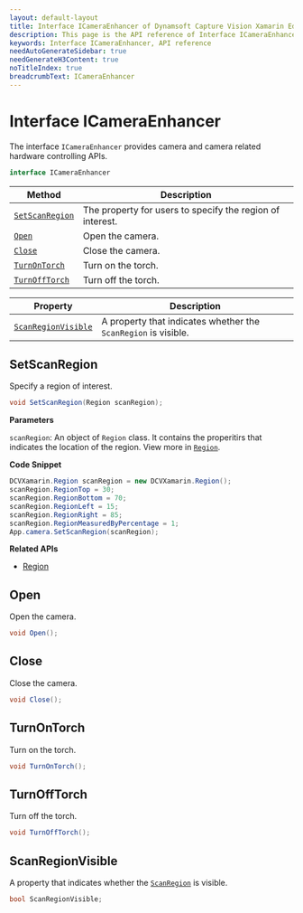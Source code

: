 ```yaml
---
layout: default-layout
title: Interface ICameraEnhancer of Dynamsoft Capture Vision Xamarin Edition
description: This page is the API reference of Interface ICameraEnhancer
keywords: Interface ICameraEnhancer, API reference
needAutoGenerateSidebar: true
needGenerateH3Content: true
noTitleIndex: true
breadcrumbText: ICameraEnhancer
---
```


# Interface ICameraEnhancer

The interface `ICameraEnhancer` provides camera and camera related hardware controlling APIs.

```c#
interface ICameraEnhancer
```

<style>
  .markdown-body > table {
    display: table;
    width: 100%;
  }
  .markdown-body > table tr th:first-child {
    width: 30%;
  }
</style>

| Method | Description |
| ------- | ----------- |
| [`SetScanRegion`](#setscanregion) | The property for users to specify the region of interest. |
| [`Open`](#open) | Open the camera. |
| [`Close`](#close) | Close the camera. |
| [`TurnOnTorch`](#turnontorch) | Turn on the torch. |
| [`TurnOffTorch`](#turnofftorch) | Turn off the torch. |

| Property | Description |
| -------- | ----------- |
| [`ScanRegionVisible`](#scanregionvisible) | A property that indicates whether the `ScanRegion` is visible. |

## SetScanRegion

Specify a region of interest.

```c#
void SetScanRegion(Region scanRegion);
```

**Parameters**

`scanRegion`: An object of `Region` class. It contains the properitirs that indicates the location of the region. View more in [`Region`](class-region.md).

**Code Snippet**

```c#
DCVXamarin.Region scanRegion = new DCVXamarin.Region();
scanRegion.RegionTop = 30;
scanRegion.RegionBottom = 70;
scanRegion.RegionLeft = 15;
scanRegion.RegionRight = 85;
scanRegion.RegionMeasuredByPercentage = 1;
App.camera.SetScanRegion(scanRegion);
```

**Related APIs**

- [Region](class-region.md)

## Open

Open the camera.

```c#
void Open();
```

## Close

Close the camera.

```c#
void Close();
```

## TurnOnTorch

Turn on the torch.

```c#
void TurnOnTorch();
```

## TurnOffTorch

Turn off the torch.

```c#
void TurnOffTorch();
```

## ScanRegionVisible

A property that indicates whether the [`ScanRegion`](#scanregion) is visible.

```c#
bool ScanRegionVisible;
```
